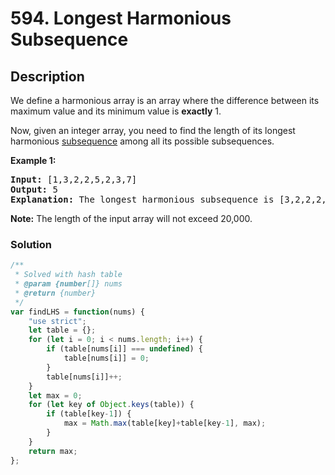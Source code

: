 # 594. Longest Harmonious Subsequence

## Description

We define a harmonious array is an array where the difference between its maximum value and its minimum value is **exactly** 1.

Now, given an integer array, you need to find the length of its longest harmonious [subsequence](https://en.wikipedia.org/wiki/Subsequence) among all its possible subsequences.

**Example 1:**
<pre>
<b>Input:</b> [1,3,2,2,5,2,3,7]
<b>Output:</b> 5 
<b>Explanation:</b> The longest harmonious subsequence is [3,2,2,2,3].
</pre>

**Note:** The length of the input array will not exceed 20,000.

### Solution
```javascript
/**
 * Solved with hash table
 * @param {number[]} nums
 * @return {number}
 */
var findLHS = function(nums) {
    "use strict";
    let table = {};
    for (let i = 0; i < nums.length; i++) {
        if (table[nums[i]] === undefined) {
            table[nums[i]] = 0;
        }
        table[nums[i]]++;
    }
    let max = 0;
    for (let key of Object.keys(table)) {
        if (table[key-1]) {
            max = Math.max(table[key]+table[key-1], max);
        }
    }
    return max;
};
```